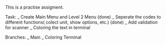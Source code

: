 This is a practise assigment.

Task:
	_ Create Main Menu and Level 2 Menu (done)
	_ Seperate the codes to different functions( colect unit, show options, etc.) (done)
	_ Add validation for scanner
	_ Coloring the text in terminal 

Branches:
	_ Main
	_ Coloring Terminal

